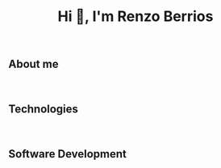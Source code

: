 <h1 align="center">Hi 👋, I'm Renzo Berrios</h1>
<br>

<h2>About me</h2>
<br>

<h2>Technologies</h2>
<br>

<h2>Software Development</h2>
<br>
<!--
**renbt30/renbt30** is a ✨ _special_ ✨ repository because its `README.md` (this file) appears on your GitHub profile.

Here are some ideas to get you started:

- 🔭 I’m currently working on ...
- 🌱 I’m currently learning ...
- 👯 I’m looking to collaborate on ...
- 🤔 I’m looking for help with ...
- 💬 Ask me about ...
- 📫 How to reach me: ...
- 😄 Pronouns: ...
- ⚡ Fun fact: ...
-->
